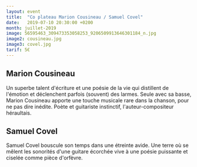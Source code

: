 ```yaml
---
layout: event
title:  "Co plateau Marion Cousineau / Samuel Covel"
date:   2019-07-10 20:30:00 +0200
month: juillet-2019
image: 56595463_309473353058253_9206509913646301184_n.jpg
image2: cousineau.jpg
image3: covel.jpg
tarif: 5€
---
```


## Marion Cousineau

Un superbe talent d'écriture et une poésie de la vie qui distillent de l'émotion et déclenchent parfois (souvent) des larmes. Seule avec sa basse, Marion Cousineau apporte une touche musicale rare dans la chanson, pour ne pas dire inédite. Poète et guitariste instinctif, l'auteur-compositeur héraultais.

## Samuel Covel

Samuel Covel bouscule son temps dans une étreinte avide. Une terre où se mêlent les sonorités d'une guitare écorchée vive à une poésie puissante et ciselée comme pièce d'orfèvre.
